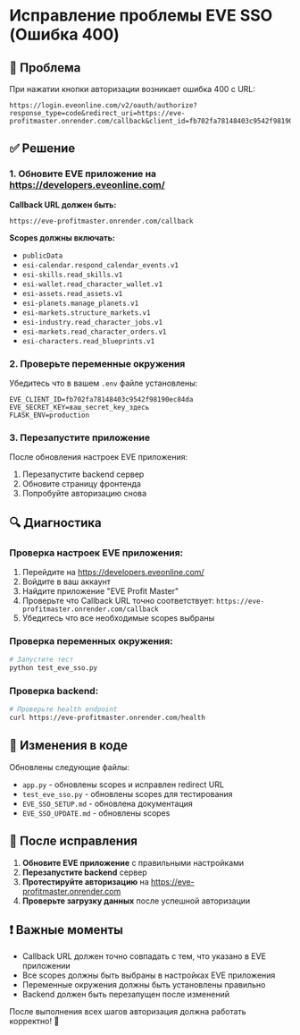 # Исправление проблемы EVE SSO (Ошибка 400)

## 🚨 Проблема

При нажатии кнопки авторизации возникает ошибка 400 с URL:

```
https://login.eveonline.com/v2/oauth/authorize?response_type=code&redirect_uri=https://eve-profitmaster.onrender.com/callback&client_id=fb702fa78148403c9542f98190ec84da&scope=...&state=...
```

## ✅ Решение

### 1. Обновите EVE приложение на https://developers.eveonline.com/

**Callback URL должен быть:**

```
https://eve-profitmaster.onrender.com/callback
```

**Scopes должны включать:**

- `publicData`
- `esi-calendar.respond_calendar_events.v1`
- `esi-skills.read_skills.v1`
- `esi-wallet.read_character_wallet.v1`
- `esi-assets.read_assets.v1`
- `esi-planets.manage_planets.v1`
- `esi-markets.structure_markets.v1`
- `esi-industry.read_character_jobs.v1`
- `esi-markets.read_character_orders.v1`
- `esi-characters.read_blueprints.v1`

### 2. Проверьте переменные окружения

Убедитесь что в вашем `.env` файле установлены:

```env
EVE_CLIENT_ID=fb702fa78148403c9542f98190ec84da
EVE_SECRET_KEY=ваш_secret_key_здесь
FLASK_ENV=production
```

### 3. Перезапустите приложение

После обновления настроек EVE приложения:

1. Перезапустите backend сервер
2. Обновите страницу фронтенда
3. Попробуйте авторизацию снова

## 🔍 Диагностика

### Проверка настроек EVE приложения:

1. Перейдите на https://developers.eveonline.com/
2. Войдите в ваш аккаунт
3. Найдите приложение "EVE Profit Master"
4. Проверьте что Callback URL точно соответствует: `https://eve-profitmaster.onrender.com/callback`
5. Убедитесь что все необходимые scopes выбраны

### Проверка переменных окружения:

```bash
# Запустите тест
python test_eve_sso.py
```

### Проверка backend:

```bash
# Проверьте health endpoint
curl https://eve-profitmaster.onrender.com/health
```

## 📝 Изменения в коде

Обновлены следующие файлы:

- `app.py` - обновлены scopes и исправлен redirect URL
- `test_eve_sso.py` - обновлены scopes для тестирования
- `EVE_SSO_SETUP.md` - обновлена документация
- `EVE_SSO_UPDATE.md` - обновлены scopes

## 🚀 После исправления

1. **Обновите EVE приложение** с правильными настройками
2. **Перезапустите backend** сервер
3. **Протестируйте авторизацию** на https://eve-profitmaster.onrender.com
4. **Проверьте загрузку данных** после успешной авторизации

## ❗ Важные моменты

- Callback URL должен точно совпадать с тем, что указано в EVE приложении
- Все scopes должны быть выбраны в настройках EVE приложения
- Переменные окружения должны быть установлены правильно
- Backend должен быть перезапущен после изменений

После выполнения всех шагов авторизация должна работать корректно! 🎉
